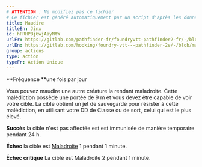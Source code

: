 ```yaml
---
# ATTENTION : Ne modifiez pas ce fichier
# Ce fichier est généré automatiquement par un script d'après les données du module Foundry VTT officiel et de sa traduction
title: Maudire
titleEn: Jinx
id: hFRHPBj6wjAayNtW
urlFr: https://gitlab.com/pathfinder-fr/foundryvtt-pathfinder2-fr/-/blob/master/data/classes/hFRHPBj6wjAayNtW.htm
urlEn: https://gitlab.com/hooking/foundry-vtt---pathfinder-2e/-/blob/master/packs/data/classes.db/jinx.json
group: actions
type: action
typeFr: Action Unique
---
```

**Fréquence **une fois par jour

Vous pouvez maudire une autre créature la rendant maladroite. Cette malédiction possède une portée de 9 m et vous devez être capable de voir votre cible. La cible obtient un jet de sauvegarde pour résister à cette malédiction, en utilisant votre DD de Classe ou de sort, celui qui est le plus élevé.

**Succès** la cible n'est pas affectée est est immunisée de manière temporaire pendant 24 h.

**Échec** la cible est [Maladroite](../conditions/maladroit.md) 1 pendant 1 minute.

**Échec critique** La cible est Maladroite 2 pendant 1 minute.


